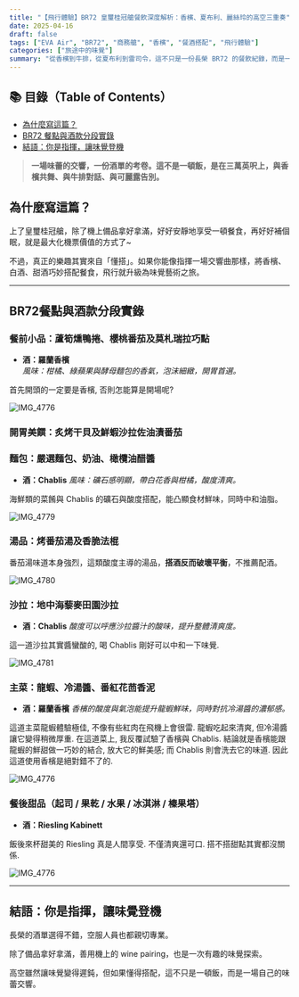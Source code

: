 ```yaml
---
title: "【飛行體驗】BR72 皇璽桂冠艙餐飲深度解析：香檳、夏布利、麗絲玲的高空三重奏"
date: 2025-04-16
draft: false
tags: ["EVA Air", "BR72", "商務艙", "香檳", "餐酒搭配", "飛行體驗"]
categories: ["旅途中的味覺"]
summary: "從香檳到牛排，從夏布利到雷司令，這不只是一份長榮 BR72 的餐飲紀錄，而是一場在高空中展開的味覺交響。"
---
```


## 📚 目錄（Table of Contents）

- [為什麼寫這篇？](#為什麼寫這篇)
- [BR72 餐點與酒款分段實錄](#br72餐點與酒款分段實錄)
- [結語：你是指揮，讓味覺登機](#結語你是指揮讓味覺登機)

> **一場味蕾的交響，一份酒單的考卷。這不是一頓飯，是在三萬英呎上，與香檳共舞、與牛排對話、與可麗露告別。**

## 為什麼寫這篇？

上了皇璽桂冠艙，除了機上備品拿好拿滿，好好安靜地享受一頓餐食，再好好補個眠，就是最大化機票價值的方式了~

不過，真正的樂趣其實來自「懂搭」。如果你能像指揮一場交響曲那樣，將香檳、白酒、甜酒巧妙搭配餐食，飛行就升級為味覺藝術之旅。

---

## BR72餐點與酒款分段實錄

### 餐前小品：蘆筍燻鴨捲、櫻桃番茄及莫札瑞拉巧點
- **酒：羅蘭香檳**  
  *風味：柑橘、綠蘋果與酵母麵包的香氣，泡沫細緻，開胃首選。*

首先開頭的一定要是香檳, 否則怎能算是開場呢?

![IMG_4776](https://live.staticflickr.com/65535/54497154541_7a56b65fc4_c.jpg)

### 開胃美饌：炙烤干貝及鮮蝦沙拉佐油漬番茄
### 麵包：嚴選麵包、奶油、橄欖油醋醬
- **酒：Chablis**
  *風味：礦石感明顯，帶白花香與柑橘，酸度清爽。*

海鮮類的菜餚與 Chablis 的礦石與酸度搭配，能凸顯食材鮮味，同時中和油脂。

![IMG_4779](https://live.staticflickr.com/65535/54497509075_3dfe762aed_c.jpg)

### 湯品：烤番茄湯及香脆法棍

番茄湯味道本身強烈，這類酸度主導的湯品，**搭酒反而破壞平衡**，不推薦配酒。

![IMG_4780](https://live.staticflickr.com/65535/54497348619_f0bec62ae6_c.jpg)

### 沙拉：地中海藜麥田園沙拉
- **酒：Chablis**
  *酸度可以呼應沙拉醬汁的酸味，提升整體清爽度。*

這一道沙拉其實醬蠻酸的, 喝 Chablis 剛好可以中和一下味覺.

![IMG_4781](https://live.staticflickr.com/65535/54497349399_cf982aef2d_c.jpg)

### 主菜：龍蝦、冷湯醬、番紅花茴香泥
- **酒：羅蘭香檳**
  *香檳的酸度與氣泡能提升龍蝦鮮味，同時對抗冷湯醬的濃郁感。*

這道主菜龍蝦體驗極佳, 不像有些紅肉在飛機上會很雷. 龍蝦吃起來清爽, 但冷湯醬讓它變得稍微厚重. 在這道菜上, 我反覆試驗了香檳與 Chablis. 結論就是香檳能跟龍蝦的鮮甜做一巧妙的結合, 放大它的鮮美感; 而 Chablis 則會洗去它的味道. 因此這道使用香檳是絕對錯不了的.

![IMG_4776](https://live.staticflickr.com/65535/54496296072_d758d3b9fc_c.jpg)

### 餐後甜品（起司 / 果乾 / 水果 / 冰淇淋 / 榛果塔）
- **酒：Riesling Kabinett**

飯後來杯甜美的 Riesling 真是人間享受. 不僅清爽還可口. 搭不搭甜點其實都沒關係.

![IMG_4776](https://live.staticflickr.com/65535/54496296542_104150a3b1_c.jpg)

---

## 結語：你是指揮，讓味覺登機

長榮的酒單選得不錯，空服人員也都親切專業。

除了備品拿好拿滿，善用機上的 wine pairing，也是一次有趣的味覺探索。

高空雖然讓味覺變得遲鈍，但如果懂得搭配，這不只是一頓飯，而是一場自己的味蕾交響。